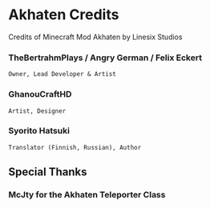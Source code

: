 # Akhaten Credits

Credits of Minecraft Mod Akhaten by Linesix Studios

### TheBertrahmPlays / Angry German / Felix Eckert
    
    Owner, Lead Developer & Artist
    
### GhanouCraftHD

    Artist, Designer
    
### Syorito Hatsuki

    Translator (Finnish, Russian), Author
    
## Special Thanks
    
### McJty for the Akhaten Teleporter Class

    